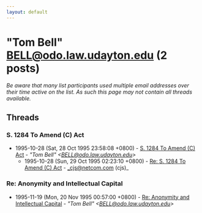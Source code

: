 ```yaml
---
layout: default
---
```


# "Tom Bell" <BELL@odo.law.udayton.edu> (2 posts)

_Be aware that many list participants used multiple email addresses over their time active on the list. As such this page may not contain all threads available._

## Threads

### S. 1284 To Amend (C) Act
+ 1995-10-28 (Sat, 28 Oct 1995 23:58:08 +0800) - [S. 1284 To Amend (C) Act](/archive/1995/10/f73455f70b3096b0196e5c5a554071c9699e8424a6b5d89eed9399241d734928) - _"Tom Bell" \<BELL@odo.law.udayton.edu\>_
  + 1995-10-28 (Sun, 29 Oct 1995 02:23:10 +0800) - [Re: S. 1284 To Amend (C) Act](/archive/1995/10/a249306eb38490f114c14a0708c26a3929a4042a33c6c638e110d9aa765f05d0) - _cjs@netcom.com (cjs)_

### Re: Anonymity and Intellectual Capital
+ 1995-11-19 (Mon, 20 Nov 1995 00:57:00 +0800) - [Re: Anonymity and Intellectual Capital](/archive/1995/11/5dfff10323ffc9851f5b01751bacdeb7d02cc5cbe47d665224d54612f9a273a3) - _"Tom Bell" \<BELL@odo.law.udayton.edu\>_

